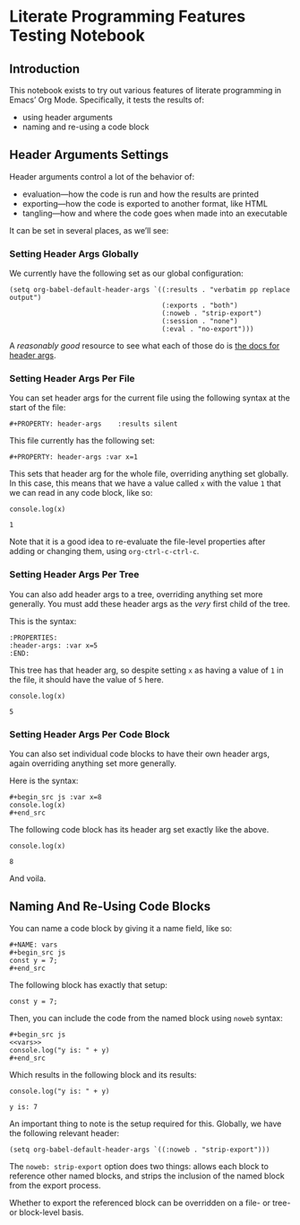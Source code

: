 

# Literate Programming Features Testing Notebook


## Introduction

This notebook exists to try out various features of literate programming in Emacs&rsquo; Org Mode. Specifically, it tests the results of:

-   using header arguments
-   naming and re-using a code block


## Header Arguments Settings

Header arguments control a lot of the behavior of:

-   evaluation—how the code is run and how the results are printed
-   exporting—how the code is exported to another format, like HTML
-   tangling—how and where the code goes when made into an executable

It can be set in several places, as we&rsquo;ll see:


### Setting Header Args Globally

We currently have the following set as our global configuration:

    (setq org-babel-default-header-args `((:results . "verbatim pp replace output")
                                          (:exports . "both")
                                          (:noweb . "strip-export")
                                          (:session . "none")
                                          (:eval . "no-export")))

A *reasonably good* resource to see what each of those do is [the docs for header args](https://org-babel.readthedocs.io/en/latest/header-args/).


### Setting Header Args Per File

You can set header args for the current file using the following syntax at the start of the file:

    #+PROPERTY: header-args    :results silent

This file currently has the following set:

    #+PROPERTY: header-args :var x=1

This sets that header arg for the whole file, overriding anything set globally. In this case, this means that we have a value called `x` with the value `1` that we can read in any code block, like so:

    console.log(x)

    1

Note that it is a good idea to re-evaluate the file-level properties after adding or changing them, using `org-ctrl-c-ctrl-c`.


### Setting Header Args Per Tree

You can also add header args to a tree, overriding anything set more generally. You must add these header args as the *very* first child of the tree.

This is the syntax:

    :PROPERTIES:
    :header-args: :var x=5
    :END:

This tree has that header arg, so despite setting `x` as having a value of `1` in the file, it should have the value of `5` here.

    console.log(x)

    5


### Setting Header Args Per Code Block

You can also set individual code blocks to have their own header args, again overriding anything set more generally.

Here is the syntax:

    #+begin_src js :var x=8
    console.log(x)
    #+end_src

The following code block has its header arg set exactly like the above.

    console.log(x)

    8

And voila.


## Naming And Re-Using Code Blocks

You can name a code block by giving it a name field, like so:

    #+NAME: vars
    #+begin_src js
    const y = 7;
    #+end_src

The following block has exactly that setup:

    const y = 7;

Then, you can include the code from the named block using `noweb` syntax:

    #+begin_src js
    <<vars>>
    console.log("y is: " + y)
    #+end_src

Which results in the following block and its results:

    
    console.log("y is: " + y)

    y is: 7

An important thing to note is the setup required for this. Globally, we have the following relevant header:

    (setq org-babel-default-header-args `((:noweb . "strip-export")))

The `noweb: strip-export` option does two things: allows each block to reference other named blocks, and strips the inclusion of the named block from the export process.

Whether to export the referenced block can be overridden on a file- or tree- or block-level basis.

